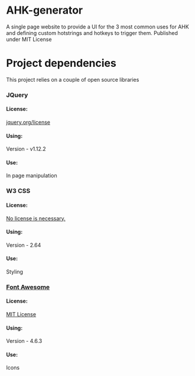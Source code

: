 # AHK-generator
A single page website to provide a UI for the 3 most common uses for AHK and defining custom hotstrings and hotkeys to trigger them.
Published under MIT License


# Project dependencies
This project relies on a couple of open source libraries
 
### JQuery
#### License:
[jquery.org/license](https://jquery.org/license "JQuery license page")
#### Using:
Version - v1.12.2
#### Use:
In page manipulation

### W3 CSS
#### License:
[No license is necessary.](https://www.w3schools.com/w3css/ "W3 CSS home page")
#### Using:
Version - 2.64
#### Use:
Styling

### [Font Awesome](http://fontawesome.io/icons)
#### License:
[MIT License](https:https://opensource.org/licenses/MIT "OpenSource.org page" )
#### Using:
Version - 4.6.3
#### Use:
Icons